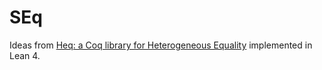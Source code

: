 # SEq

Ideas from [Heq: a Coq library for Heterogeneous Equality](https://sf.snu.ac.kr/publications/heq.pdf) implemented in Lean 4.
